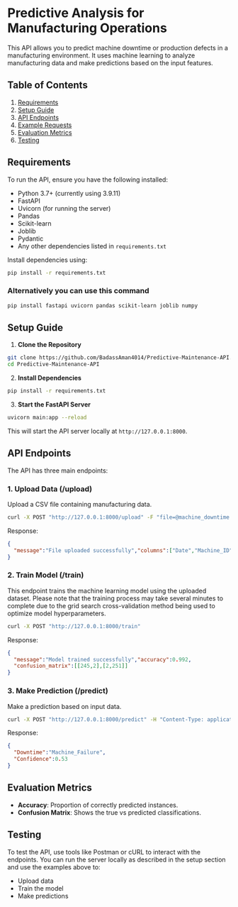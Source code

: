 # Predictive Analysis for Manufacturing Operations

This API allows you to predict machine downtime or production defects in a manufacturing environment. It uses machine learning to analyze manufacturing data and make predictions based on the input features.

## Table of Contents

1. [Requirements](#requirements)
2. [Setup Guide](#setup-guide)
3. [API Endpoints](#api-endpoints)
4. [Example Requests](#example-requests)
5. [Evaluation Metrics](#evaluation-metrics)
6. [Testing](#testing)

## Requirements

To run the API, ensure you have the following installed:

- Python 3.7+ (currently using 3.9.11)
- FastAPI
- Uvicorn (for running the server)
- Pandas
- Scikit-learn
- Joblib
- Pydantic
- Any other dependencies listed in `requirements.txt`

Install dependencies using:

```bash
pip install -r requirements.txt
```

### Alternatively you can use this command

```bash
pip install fastapi uvicorn pandas scikit-learn joblib numpy
```

## Setup Guide

1. **Clone the Repository**

```bash
git clone https://github.com/BadassAman4014/Predictive-Maintenance-API.git
cd Predictive-Maintenance-API
```

2. **Install Dependencies**

```bash
pip install -r requirements.txt
```

3. **Start the FastAPI Server**

```bash
uvicorn main:app --reload
```

This will start the API server locally at `http://127.0.0.1:8000`.

## API Endpoints

The API has three main endpoints:

### 1. Upload Data (/upload)

Upload a CSV file containing manufacturing data.

```bash
curl -X POST "http://127.0.0.1:8000/upload" -F "file=@machine_downtime.csv"
```

Response:
```json
{
  "message":"File uploaded successfully","columns":["Date","Machine_ID","Assembly_Line_No","Hydraulic_Pressure(bar)","Coolant_Pressure(bar)","Air_System_Pressure(bar)","Coolant_Temperature","Hydraulic_Oil_Temperature(?C)","Spindle_Bearing_Temperature(?C)","Spindle_Vibration(?m)","Tool_Vibration(?m)","Spindle_Speed(RPM)","Voltage(volts)","Torque(Nm)","Cutting(kN)","Downtime"]
}
```

### 2. Train Model (/train) 
This endpoint trains the machine learning model using the uploaded dataset. Please note that the training process may take several minutes to complete due to the grid search cross-validation method being used to optimize model hyperparameters.

```bash
curl -X POST "http://127.0.0.1:8000/train"
```

Response:
```json
{
  "message":"Model trained successfully","accuracy":0.992,
  "confusion_matrix":[[245,2],[2,251]]
}
```

### 3. Make Prediction (/predict)

Make a prediction based on input data.

```bash
curl -X POST "http://127.0.0.1:8000/predict" -H "Content-Type: application/json" -d "{\"Machine_ID\":\"Makino-L1-Unit1-2013\",\"Date\":\"31-12-2021\",\"Hydraulic_Pressure(bar)\":125.33,\"Coolant_Pressure(bar)\":4.93,\"Air_System_Pressure(bar)\":6.19,\"Coolant_Temperature\":35.3,\"Hydraulic_Oil_Temperature(?C)\":47.4,\"Spindle_Bearing_Temperature(?C)\":34.6,\"Spindle_Vibration(?m)\":1.38,\"Tool_Vibration(?m)\":25.27,\"Spindle_Speed(RPM)\":19856,\"Voltage(volts)\":368,\"Torque(Nm)\":14.2,\"Cutting(kN)\":2.68}"
```

Response:
```json
{
  "Downtime":"Machine_Failure",
  "Confidence":0.53
}
```

## Evaluation Metrics

- **Accuracy**: Proportion of correctly predicted instances.
- **Confusion Matrix**: Shows the true vs predicted classifications.

## Testing

To test the API, use tools like Postman or cURL to interact with the endpoints. You can run the server locally as described in the setup section and use the examples above to:
- Upload data
- Train the model
- Make predictions